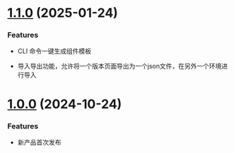 # [1.1.0](https://github.com/FinVolution/shenbi/commit/ac87ff4c36d644a15dff586ae4435980ed571e35) (2025-01-24)

### Features

* CLI 命令一键生成组件模板

* 导入导出功能，允许将一个版本页面导出为一个json文件，在另外一个环境进行导入

# [1.0.0](https://github.com/FinVolution/shenbi/commit/3979778598b156a184f75b002a2981f43329fb34) (2024-10-24)

### Features

* 新产品首次发布
